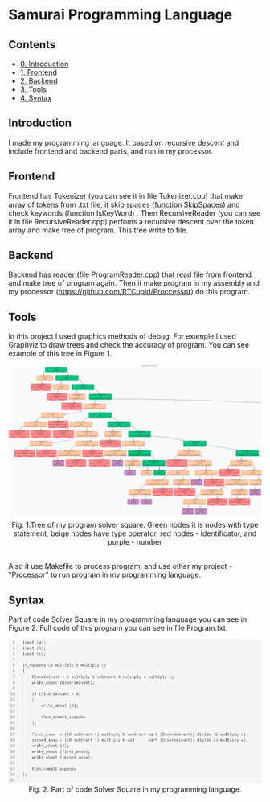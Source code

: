 # Samurai Programming Language

## Contents
- [0. Introduction](#introduction)
- [1. Frontend](#frontend)
- [2. Backend](#backend)
- [3. Tools](#tools)
- [4. Syntax](#syntax)

## Introduction
I made my programming language. It based on recursive descent and include frontend and backend parts, and run in my processor.

## Frontend
Frontend has Tokenizer (you can see it in file Tokenizer.cpp) that make array of tokens from .txt file, it skip spaces (function SkipSpaces) and check keywords (function IsKeyWord) . Then RecursiveReader (you can see it in file RecursiveReader.cpp) perfoms a recursive descent over the token array and make tree of program. This tree write to file.

## Backend
Backend has reader (file ProgramReader.cpp) that read file from frontend and make tree of program again. Then it make program in my assembly and my processor (https://github.com/RTCupid/Proccessor) do this program.

## Tools
In this project I used graphics methods of debug. For example I used Graphviz to draw trees and check the accuracy of program. You can see example of this tree in Figure 1.

 <img src="img/Tree.png">
 <div align="center"> Fig. 1.Tree of my program solver square. Green nodes it is nodes with type statement, beige nodes have type operator, red nodes - identificator, and purple - number</div><br>

Also it use Makefile to process program, and use other my project - "Processor" to run program in my programming language.

## Syntax
Part of code Solver Square in my programming language you can see in Figure 2. Full code of this program you can see in file Program.txt.

<img src="img/MySyntax.png">
 <div align="center"> Fig. 2. Part of code Solver Square in my programming language. </div><br>


